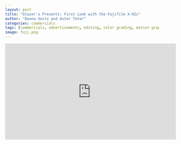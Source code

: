```yaml
---
layout: post
title: "Glazer's Presents: First Look with the Fujifilm X-H2s"
author: "Deana Seitz and Aster Teter"
categories: commercials
tags: [commercials, advertisements, editing, color grading, motion graphics]
image: fuji.png
---
```


<iframe width="560" height="315" src="https://www.youtube.com/embed/zXPdBcfjoR4" title="YouTube video player" frameborder="0" allow="accelerometer; autoplay; clipboard-write; encrypted-media; gyroscope; picture-in-picture" allowfullscreen></iframe>